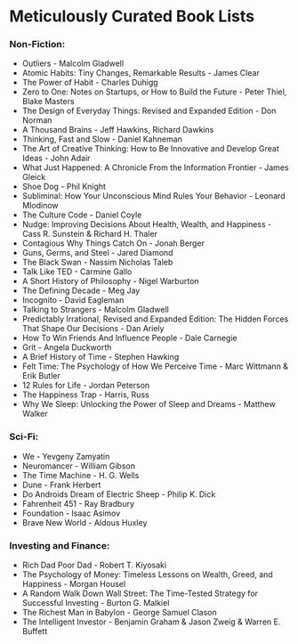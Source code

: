 # Meticulously Curated Book Lists


### Non-Fiction:

* Outliers - Malcolm Gladwell
* Atomic Habits: Tiny Changes, Remarkable Results - James Clear
* The Power of Habit - Charles Duhigg
* Zero to One: Notes on Startups, or How to Build the Future - Peter Thiel, Blake Masters
* The Design of Everyday Things: Revised and Expanded Edition - Don Norman
* A Thousand Brains - Jeff Hawkins, Richard Dawkins
* Thinking, Fast and Slow - Daniel Kahneman
* The Art of Creative Thinking: How to Be Innovative and Develop Great Ideas - John Adair
* What Just Happened: A Chronicle From the Information Frontier - James Gleick
* Shoe Dog - Phil Knight
* Subliminal: How Your Unconscious Mind Rules Your Behavior - Leonard Mlodinow
* The Culture Code - Daniel Coyle
* Nudge: Improving Decisions About Health, Wealth, and Happiness - Cass R. Sunstein & Richard H. Thaler
* Contagious Why Things Catch On - Jonah Berger
* Guns, Germs, and Steel - Jared Diamond
* The Black Swan - Nassim Nicholas Taleb
* Talk Like TED - Carmine Gallo
* A Short History of Philosophy - Nigel Warburton
* The Defining Decade - Meg Jay
* Incognito - David Eagleman 
* Talking to Strangers - Malcolm Gladwell
* Predictably Irrational, Revised and Expanded Edition: The Hidden Forces That Shape Our Decisions - Dan Ariely
* How To Win Friends And Influence People - Dale Carnegie
* Grit - Angela Duckworth
* A Brief History of Time - Stephen Hawking
* Felt Time: The Psychology of How We Perceive Time - Marc Wittmann & Erik Butler
* 12 Rules for Life - Jordan Peterson
* The Happiness Trap - Harris, Russ
* Why We Sleep: Unlocking the Power of Sleep and Dreams - Matthew Walker

### Sci-Fi:

* We - Yevgeny Zamyatin
* Neuromancer - William Gibson
* The Time Machine - H. G. Wells
* Dune - Frank Herbert
* Do Androids Dream of Electric Sheep - Philip K. Dick
* Fahrenheit 451 - Ray Bradbury
* Foundation - Isaac Asimov
* Brave New World - Aldous Huxley

### Investing and Finance:

* Rich Dad Poor Dad - Robert T. Kiyosaki
* The Psychology of Money: Timeless Lessons on Wealth, Greed, and Happiness - Morgan Housel
* A Random Walk Down Wall Street: The Time-Tested Strategy for Successful Investing - Burton G. Malkiel
* The Richest Man in Babylon - George Samuel Clason
* The Intelligent Investor - Benjamin Graham & Jason Zweig & Warren E. Buffett